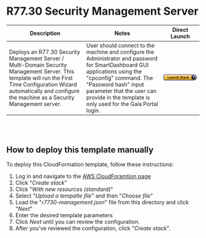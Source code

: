 # R77.30 Security Management Server
<table>
    <thead>
        <tr>
            <th>Description</th>
            <th>Notes</th>
            <th>Direct Launch</th>
        </tr>
    </thead>
    <tbody>
        <tr>
            <td width="40%">
           Deploys an R77.30 Security Management Server / Multi-Domain Security Management Server.  This template will run the First Time Configuration Wizard automatically and configure the machine as a Security Management server.
            </td>
            <td width="40%">User should connect to the machine and configure the Administrator and password for SmartDashboard GUI applications using the "cpconfig" command.  The "Password hash" input parameter that the user can provide in the template is only used for the Gaia Portal login.</td>
            <td><a href="https://console.aws.amazon.com/cloudformation/home#/stacks/create/review?templateURL=https%3A%2F%2Fs3.amazonaws.com%2FCloudFormationTemplate%2Fr7730-management.json&stackName=Check-Point-R7730-Management-Server"><img src="../../../../aws/images/launch.png"/></a></td>
        </tr>
    </tbody>
</table>
<br/>
<br/>

## How to deploy this template manually
To deploy this CloudFormation template, follow these instructions:
1. Log in and navigate to the [AWS CloudForamtion page](https://console.aws.amazon.com/cloudformation/)
2. Click "*Create stack*"
3. Click "*With new resources (standard)*"
4. Select "*Upload a tempalte file*" and then "*Choose file*"
5. Load the "*r7730-management.json*" file from this directory and click "*Next*"
6. Enter the desired template parameters
7. Click *Next* until you can review the configuration.
8. After you've reviewed the configuraiton, click "*Create stack*".